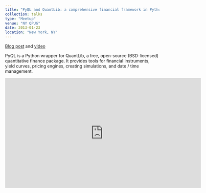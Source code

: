 ```yaml
---
title: "PyQL and QuantLib: a comprehensive financial framework in Python"
collection: talks
type: "Meetup"
venue: "NY QPUG"
date: 2013-01-23
location: "New York, NY"
---
```


[Blog post](https://www.enthought.com/pyql-and-quantlib-a-comprehensive-finance-framework/) and [video](https://vimeo.com/77502134)

PyQL is a Python wrapper for QuantLib, a free, open-source
(BSD-licensed) quantitative finance package. It provides tools for
financial instruments, yield curves, pricing engines, creating
simulations, and date / time management.

<iframe src="https://player.vimeo.com/video/77502134?h=5fe0ebbb0a" width="640" height="360" frameborder="0" allow="autoplay; fullscreen; picture-in-picture" allowfullscreen></iframe>
